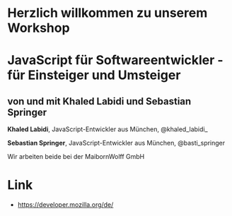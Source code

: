 # Herzlich willkommen zu unserem Workshop

# JavaScript für Softwareentwickler - für Einsteiger und Umsteiger

## von und mit Khaled Labidi und Sebastian Springer

**Khaled Labidi**, JavaScript-Entwickler aus München, @khaled_labidi\_

**Sebastian Springer**, JavaScript-Entwickler aus München, @basti_springer

Wir arbeiten beide bei der MaibornWolff GmbH

# Link

- https://developer.mozilla.org/de/
